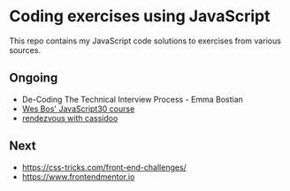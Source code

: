 # Coding exercises using JavaScript

This repo contains my JavaScript code solutions to exercises from various sources.

## Ongoing

- De-Coding The Technical Interview Process - Emma Bostian
- [Wes Bos' JavaScript30 course](https://javascript30.com/)
- [rendezvous with cassidoo](https://cassidoo.co/newsletter/)

## Next

- https://css-tricks.com/front-end-challenges/
- https://www.frontendmentor.io

